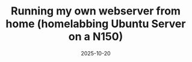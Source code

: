 ---
title: Running my own webserver from home (homelabbing Ubuntu Server on a N150)
date: 2025-10-20
summary: setting up a personal webserver using a N150 PC from GMKtec, exploring the challenges and rewards of homelabbing.
image: /images/article-3.svg
readingTime: 7
tags:
  - homelabbing
  - linux
  - web
featured: false
---